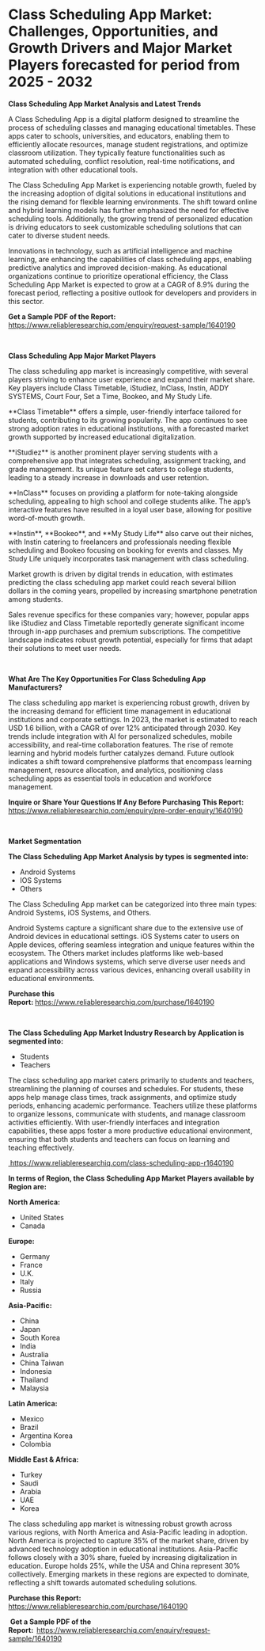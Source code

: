 <p><h1>Class Scheduling App Market: Challenges, Opportunities, and Growth Drivers and Major Market Players forecasted for period from 2025 - 2032</h1></p><p><strong>Class Scheduling App Market Analysis and Latest Trends</strong></p>
<p><p>A Class Scheduling App is a digital platform designed to streamline the process of scheduling classes and managing educational timetables. These apps cater to schools, universities, and educators, enabling them to efficiently allocate resources, manage student registrations, and optimize classroom utilization. They typically feature functionalities such as automated scheduling, conflict resolution, real-time notifications, and integration with other educational tools.</p><p>The Class Scheduling App Market is experiencing notable growth, fueled by the increasing adoption of digital solutions in educational institutions and the rising demand for flexible learning environments. The shift toward online and hybrid learning models has further emphasized the need for effective scheduling tools. Additionally, the growing trend of personalized education is driving educators to seek customizable scheduling solutions that can cater to diverse student needs.</p><p>Innovations in technology, such as artificial intelligence and machine learning, are enhancing the capabilities of class scheduling apps, enabling predictive analytics and improved decision-making. As educational organizations continue to prioritize operational efficiency, the Class Scheduling App Market is expected to grow at a CAGR of 8.9% during the forecast period, reflecting a positive outlook for developers and providers in this sector.</p></p>
<p><strong>Get a Sample PDF of the Report:&nbsp;</strong> <a href="https://www.reliableresearchiq.com/enquiry/request-sample/1640190?utm_campaign=3124&utm_medium=2&utm_source=Github&utm_content=ia&utm_term=16042025&utm_id=class-scheduling-app">https://www.reliableresearchiq.com/enquiry/request-sample/1640190</a></p>
<p>&nbsp;</p>
<p><strong>Class Scheduling App Major Market Players</strong></p>
<p><p>The class scheduling app market is increasingly competitive, with several players striving to enhance user experience and expand their market share. Key players include Class Timetable, iStudiez, InClass, Instin, ADDY SYSTEMS, Court Four, Set a Time, Bookeo, and My Study Life. </p><p>**Class Timetable** offers a simple, user-friendly interface tailored for students, contributing to its growing popularity. The app continues to see strong adoption rates in educational institutions, with a forecasted market growth supported by increased educational digitalization.</p><p>**iStudiez** is another prominent player serving students with a comprehensive app that integrates scheduling, assignment tracking, and grade management. Its unique feature set caters to college students, leading to a steady increase in downloads and user retention.</p><p>**InClass** focuses on providing a platform for note-taking alongside scheduling, appealing to high school and college students alike. The app’s interactive features have resulted in a loyal user base, allowing for positive word-of-mouth growth.</p><p>**Instin**, **Bookeo**, and **My Study Life** also carve out their niches, with Instin catering to freelancers and professionals needing flexible scheduling and Bookeo focusing on booking for events and classes. My Study Life uniquely incorporates task management with class scheduling.</p><p>Market growth is driven by digital trends in education, with estimates predicting the class scheduling app market could reach several billion dollars in the coming years, propelled by increasing smartphone penetration among students. </p><p>Sales revenue specifics for these companies vary; however, popular apps like iStudiez and Class Timetable reportedly generate significant income through in-app purchases and premium subscriptions. The competitive landscape indicates robust growth potential, especially for firms that adapt their solutions to meet user needs.</p></p>
<p>&nbsp;</p>
<p><strong>What Are The Key Opportunities For Class Scheduling App Manufacturers?</strong></p>
<p><p>The class scheduling app market is experiencing robust growth, driven by the increasing demand for efficient time management in educational institutions and corporate settings. In 2023, the market is estimated to reach USD 1.6 billion, with a CAGR of over 12% anticipated through 2030. Key trends include integration with AI for personalized schedules, mobile accessibility, and real-time collaboration features. The rise of remote learning and hybrid models further catalyzes demand. Future outlook indicates a shift toward comprehensive platforms that encompass learning management, resource allocation, and analytics, positioning class scheduling apps as essential tools in education and workforce management.</p></p>
<p><strong>Inquire or Share Your Questions If Any Before Purchasing This Report:</strong> <a href="https://www.reliableresearchiq.com/enquiry/pre-order-enquiry/1640190?utm_campaign=3124&utm_medium=2&utm_source=Github&utm_content=ia&utm_term=16042025&utm_id=class-scheduling-app">https://www.reliableresearchiq.com/enquiry/pre-order-enquiry/1640190</a></p>
<p>&nbsp;</p>
<p><strong>Market Segmentation</strong></p>
<p><strong>The Class Scheduling App Market Analysis by types is segmented into:</strong></p>
<p><ul><li>Android Systems</li><li>IOS Systems</li><li>Others</li></ul></p>
<p><p>The Class Scheduling App market can be categorized into three main types: Android Systems, iOS Systems, and Others. </p><p>Android Systems capture a significant share due to the extensive use of Android devices in educational settings. iOS Systems cater to users on Apple devices, offering seamless integration and unique features within the ecosystem. The Others market includes platforms like web-based applications and Windows systems, which serve diverse user needs and expand accessibility across various devices, enhancing overall usability in educational environments.</p></p>
<p><strong>Purchase this Report:&nbsp;</strong><a href="https://www.reliableresearchiq.com/purchase/1640190?utm_campaign=3124&utm_medium=2&utm_source=Github&utm_content=ia&utm_term=16042025&utm_id=class-scheduling-app">https://www.reliableresearchiq.com/purchase/1640190</a></p>
<p>&nbsp;</p>
<p><strong>The Class Scheduling App Market Industry Research by Application is segmented into:</strong></p>
<p><ul><li>Students</li><li>Teachers</li></ul></p>
<p><p>The class scheduling app market caters primarily to students and teachers, streamlining the planning of courses and schedules. For students, these apps help manage class times, track assignments, and optimize study periods, enhancing academic performance. Teachers utilize these platforms to organize lessons, communicate with students, and manage classroom activities efficiently. With user-friendly interfaces and integration capabilities, these apps foster a more productive educational environment, ensuring that both students and teachers can focus on learning and teaching effectively.</p></p>
<p><a href="https://www.reliableresearchiq.com/class-scheduling-app-r1640190?utm_campaign=3124&utm_medium=2&utm_source=Github&utm_content=ia&utm_term=16042025&utm_id=class-scheduling-app">&nbsp;https://www.reliableresearchiq.com/class-scheduling-app-r1640190</a></p>
<p><strong>In terms of Region, the Class Scheduling App Market Players available by Region are:</strong></p>
<p>
    <p> <strong> North America: </strong>
        <ul>
            <li>United States</li>
            <li>Canada</li>
        </ul>
        </p> 
    <p> <strong> Europe: </strong>
        <ul>
            <li>Germany</li>
            <li>France</li>
            <li>U.K.</li>
            <li>Italy</li>
            <li>Russia</li>
        </ul>
        </p> 
    <p> <strong> Asia-Pacific: </strong>
        <ul>
            <li>China</li>
            <li>Japan</li>
            <li>South Korea</li>
            <li>India</li>
            <li>Australia</li>
            <li>China Taiwan</li>
            <li>Indonesia</li>
            <li>Thailand</li>
            <li>Malaysia</li>
        </ul>
        </p> 
    <p> <strong> Latin America: </strong>
        <ul>
            <li>Mexico</li>
            <li>Brazil</li>
            <li>Argentina Korea</li>
            <li>Colombia</li>
        </ul>
        </p> 
    <p> <strong> Middle East & Africa: </strong>
        <ul>
            <li>Turkey</li>
            <li>Saudi</li>
            <li>Arabia</li>
            <li>UAE</li>
            <li>Korea</li>
        </ul>
    </p>
    </p>
<p><p>The class scheduling app market is witnessing robust growth across various regions, with North America and Asia-Pacific leading in adoption. North America is projected to capture 35% of the market share, driven by advanced technology adoption in educational institutions. Asia-Pacific follows closely with a 30% share, fueled by increasing digitalization in education. Europe holds 25%, while the USA and China represent 30% collectively. Emerging markets in these regions are expected to dominate, reflecting a shift towards automated scheduling solutions.</p></p>
<p><strong>Purchase this Report: </strong><a href="https://www.reliableresearchiq.com/purchase/1640190?utm_campaign=3124&utm_medium=2&utm_source=Github&utm_content=ia&utm_term=16042025&utm_id=class-scheduling-app">https://www.reliableresearchiq.com/purchase/1640190</a></p>
<p>&nbsp;<strong>Get a Sample PDF of the Report:&nbsp;&nbsp;</strong><a href="https://www.reliableresearchiq.com/enquiry/request-sample/1640190?utm_campaign=3124&utm_medium=2&utm_source=Github&utm_content=ia&utm_term=16042025&utm_id=class-scheduling-app">https://www.reliableresearchiq.com/enquiry/request-sample/1640190</a></p>
<p><strong></strong></p>
<p><p></p><p></p><p></p></p>